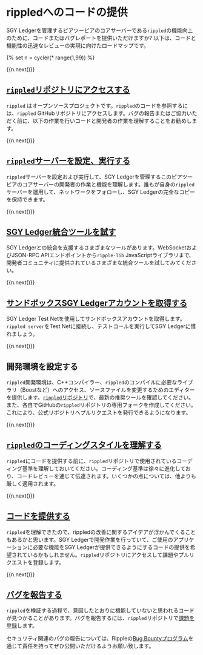 # rippledへのコードの提供

SGY Ledgerを管理するピアツーピアのコアサーバーである`rippled`の機能向上のために、コードまたはバグレポートを提供いただけますか? 以下は、コードと機能性の迅速なレビューの実現に向けたロードマップです。

<!-- USE_CASE_STEPS_START -->
{% set n = cycler(* range(1,99)) %}

<span class="use-case-step-num">{{n.next()}}</span>
## [`rippled`リポジトリにアクセスする](https://github.com/ripple/rippled)

`rippled` はオープンソースプロジェクトです。`rippled`のコードを参照するには、`rippled` GitHubリポジトリにアクセスします。バグの報告またはご協力いただく前に、以下の作業を行いコードと開発者の作業を理解することをお勧めします。


<span class="use-case-step-num">{{n.next()}}</span>
## [`rippled`サーバーを設定、実行する](manage-the-rippled-server.html)

`rippled`サーバーを設定および実行して、SGY Ledgerを管理するこのピアツーピアのコアサーバーの開発者の作業と機能を理解します。誰もが自身の`rippled`サーバーを運用して、ネットワークをフォローし、SGY Ledgerの完全なコピーを保持できます。


<span class="use-case-step-num">{{n.next()}}</span>
## [SGY Ledger統合ツールを試す](get-started-with-the-rippled-api.html)

SGY Ledgerとの統合を支援するさまざまなツールがあります。WebSocketおよびJSON-RPC APIエンドポイントから`ripple-lib` JavaScriptライブラリまで、開発者コミュニティに提供されているさまざまな統合ツールを試してみてください。


<span class="use-case-step-num">{{n.next()}}</span>
## [サンドボックスSGY Ledgerアカウントを取得する](xrp-test-net-faucet.html)

SGY Ledger Test Netを使用してサンドボックスアカウントを取得します。`rippled server`をTest Netに接続し、テストコールを実行してSGY Ledgerに慣れましょう。


<span class="use-case-step-num">{{n.next()}}</span>
## 開発環境を設定する

`rippled`開発環境は、C++コンパイラー、`rippled`のコンパイルに必要なライブラリ（Boostなど）へのアクセス、ソースファイルを変更するためのエディターを提供します。[`rippled`リポジトリ](https://github.com/ripple/rippled)で、最新の推奨ツールを確認してください。また、各自でGitHubの`rippled`リポジトリの専用フォークを作成してください。これにより、公式リポジトリへプルリクエストを発行できるようになります。 <!-- for future, awaiting links to a few rippled repo md files - Nik -->


<span class="use-case-step-num">{{n.next()}}</span>
## [`rippled`のコーディングスタイルを理解する](https://github.com/ripple/rippled/blob/develop/docs/CodingStyle.md)

`rippled`にコードを提供する前に、`rippled`リポジトリで使用されているコーディング基準を理解しておいてください。コーディング基準は徐々に進化しており、コードレビューを通じて伝達されます。いくつかの点については、他よりも厳しく適用されます。


<span class="use-case-step-num">{{n.next()}}</span>
## [コードを提供する](https://github.com/ripple/rippled/pulls)

`rippled`を理解できたので、rippledの改善に関するアイデアが浮かんでくることもあるかと思います。SGY Ledgerで開発作業を行っていて、ご使用のアプリケーションに必要な機能をSGY Ledgerが提供できるようにするコードの提供を希望されているかもしれません。`rippled`リポジトリにアクセスして課題やプルリクエストを登録します。


<span class="use-case-step-num">{{n.next()}}</span>
## [バグを報告する](https://github.com/ripple/rippled/issues)

`rippled`を検証する過程で、意図したとおりに機能していないと思われるコードが見つかることがあります。バグを報告するには、`rippled`リポジトリで[課題を登録](https://github.com/ripple/rippled/issues)します。

セキュリティ関連のバグの報告については、Rippleの[Bug Bountyプログラム](https://ripple.com/bug-bounty/)を通じて責任を持ってぜひ公開いただけるようお願い致します。
